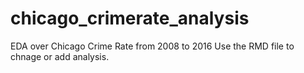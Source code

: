 # chicago_crimerate_analysis
EDA over Chicago Crime Rate from 2008 to 2016
Use the RMD file to chnage or add analysis.
